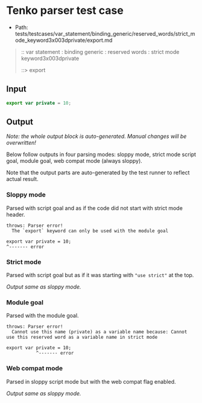 # Tenko parser test case

- Path: tests/testcases/var_statement/binding_generic/reserved_words/strict_mode_keyword3x003dprivate/export.md

> :: var statement : binding generic : reserved words : strict mode keyword3x003dprivate
>
> ::> export

## Input


`````js
export var private = 10;
`````

## Output

_Note: the whole output block is auto-generated. Manual changes will be overwritten!_

Below follow outputs in four parsing modes: sloppy mode, strict mode script goal, module goal, web compat mode (always sloppy).

Note that the output parts are auto-generated by the test runner to reflect actual result.

### Sloppy mode

Parsed with script goal and as if the code did not start with strict mode header.

`````
throws: Parser error!
  The `export` keyword can only be used with the module goal

export var private = 10;
^------- error
`````

### Strict mode

Parsed with script goal but as if it was starting with `"use strict"` at the top.

_Output same as sloppy mode._

### Module goal

Parsed with the module goal.

`````
throws: Parser error!
  Cannot use this name (private) as a variable name because: Cannot use this reserved word as a variable name in strict mode

export var private = 10;
           ^------- error
`````


### Web compat mode

Parsed in sloppy script mode but with the web compat flag enabled.

_Output same as sloppy mode._
